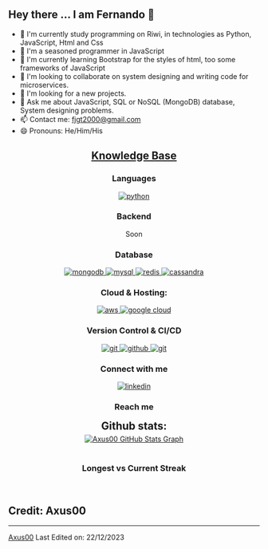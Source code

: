 
## Hey there ... I am Fernando 👋


- 🔭 I'm currently study programming on Riwi, in technologies as Python, JavaScript, Html and Css
- 🧓 I'm a seasoned programmer in JavaScript
- 🌱 I'm currently learning Bootstrap for the styles of html, too some frameworks of JavaScript
- 👯 I'm looking to collaborate on system designing and writing code for microservices. 
- 🤔 I'm looking for a new projects. 
- 💬 Ask me about JavaScript, SQL or NoSQL (MongoDB) database, System designing problems. 
- 📫 Contact me: fjgt2000@gmail.com
- 😄 Pronouns: He/Him/His


<h2 align="center"><u><b>Knowledge Base</b></u></h2>
<h3 align="center">Languages</h3>
<p align="center">
  <a href="https://www.typescriptlang.org/" target="_blank"> 
    <img src="https://img.shields.io/badge/Python-3776AB?style=for-the-badge&logo=python&logoColor=white"
      alt="python"/>
  </a>
</p>
<h3 align="center">Backend</h3>
<p align="center">Soon</p>
<h3 align="center">Database</h3>
<p align="center">
  <a href="https://www.mongodb.com/" target="_blank"> 
    <img src="https://img.shields.io/badge/mongodb-47A248.svg?style=for-the-badge&logo=mongodb&logoColor=white"
      alt="mongodb"/> 
  </a> 
  <a href="https://www.mysql.org" target="_blank"> 
    <img src="https://img.shields.io/badge/MySQL-005C84?style=for-the-badge&logo=mysql&logoColor=white"
      alt="mysql"/> 
  </a>
  <a href="https://redis.io" target="_blank"> 
    <img src="https://img.shields.io/badge/redis-DC382D.svg?style=for-the-badge&logo=redis&logoColor=white"
      alt="redis"/>
  </a>
  <a href="https://cassandra.apache.org/_/index.html" target="_blank"> 
    <img src="https://img.shields.io/badge/Cassandra-1287B1?style=for-the-badge&logo=apache%20cassandra&logoColor=white"
      alt="cassandra"/> 
  </a>
</p>
<h3 align="center">Cloud & Hosting:</h3>
<p align="center">
  <a href="https://aws.amazon.com/" target="_blank">
    <img  src="https://img.shields.io/badge/Amazon_AWS-232F3E?style=for-the-badge&logo=amazon-aws&logoColor=white" alt="aws"/> 
  </a>
  <a href="https://cloud.google.com/" target="_blank">
    <img  src="https://img.shields.io/badge/Google_Cloud-4285F4?style=for-the-badge&logo=google-cloud&logoColor=white" alt="google cloud"/> 
  </a>
</p>
<h3 align="center">Version Control & CI/CD</h3>
<p align="center">
  <a href="https://git-scm.com/" target="_blank">
    <img src="https://img.shields.io/badge/git-F05032.svg?style=for-the-badge&logo=git&logoColor=white"
      alt="git"/>
  </a>
  <a href="https://github.com/bindian0509" target="_blank">
    <img src="https://img.shields.io/badge/github-181717.svg?style=for-the-badge&logo=github&logoColor=white" alt="github" />
  </a>
  <a href="https://gitlab.com/bindian0509" target="_blank">
    <img src="https://img.shields.io/badge/gitlab-181717.svg?style=for-the-badge&logo=gitlab&logoColor=white"
      alt="git"/>
  </a>
</p>
<h3 align="center">Connect with me</h3>
<div style="margin-top:10px" align="center">
  <div>
    <a  href="https://www.linkedin.com/in/fernando-gómez-toro/" target="_blank">
      <img src="https://img.shields.io/badge/Linked%20In-0A66C2.svg?style=for-the-badge&logo=linkedin&logoColor=white" alt="linkedin"/>
    </a>
  </div>
</div>
<h3 align="center">Reach me</h3>
<p align="center">

</p>
<div align="center">
<h2 align="center" style="margin: 5px 10px;">Github stats:</h2> 

<a href="https://github.com/Axus00">
  <img align="center" src="https://streak-stats.demolab.com?user=Axus00&theme-shadow-red&hide_border-true" alt="Axus00 GitHub Stats Graph"/>
</a>
<br><br>
<a href="https://github.com/Axus00">
  <img align="center" src="" />
</a>
<h3>Longest vs Current Streak </h3>
<a href="https://github.com/Axus00">
  <img align="center" src=""/>
</a>
<br><br>
<a href="https://github.com/Axus00">
  <img align="center" src=""/>
</a>
</div>


## Credit: Axus00




------
[Axus00](https://github.com/Axus00)
Last Edited on: 22/12/2023
